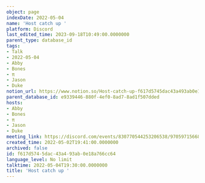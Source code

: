 ```yaml
---
object: page
indexDate: 2022-05-04
name: 'Host catch up '
platform: Discord
last_edited_time: 2023-09-18T10:49:00.0000000
parent_type: database_id
tags:
- Talk
- 2022-05-04
- Abby
- Bones
- π
- Jason
- Duke
notion_url: https://www.notion.so/Host-catch-up-f617d5745dac43a493ab0e18a766cc64
parent_database_id: e9339446-880f-4ef0-8ad7-8ad1f507dded
hosts:
- Abby
- Bones
- π
- Jason
- Duke
meeting_link: https://discord.com/events/830770544253206538/970597156681568276
created_time: 2022-05-02T19:41:00.0000000
archived: false
id: f617d574-5dac-43a4-93ab-0e18a766cc64
language_level: No limit
talktime: 2022-05-04T19:30:00.0000000
title: 'Host catch up '
---
```





